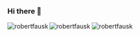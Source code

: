 ### Hi there 👋

<div align="left">
  <img align="left" src="https://github-readme-stats.vercel.app/api?username=robertfausk&show_icons=true&locale=en" alt="robertfausk" />
</div>
  <div align="left">
  <p>
    <img align="" src="https://komarev.com/ghpvc/?username=robertfausk&label=Profile%20views&color=0e75b6&style=flat" alt="robertfausk" />
    <img align="" src="https://github-readme-stats.vercel.app/api/top-langs?username=robertfausk&show_icons=true&locale=en&layout=compact" alt="robertfausk" />
  </p>
</div>

    

<!--
**robertfausk/robertfausk** is a ✨ _special_ ✨ repository because its `README.md` (this file) appears on your GitHub profile.

Here are some ideas to get you started:

- 🔭 I’m currently working on ...
- 🌱 I’m currently learning ...
- 👯 I’m looking to collaborate on ...
- 🤔 I’m looking for help with ...
- 💬 Ask me about ...
- 📫 How to reach me: ...
- 😄 Pronouns: ...
- ⚡ Fun fact: ...
-->
